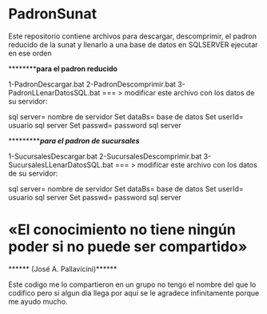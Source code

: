# PadronSunat

Este repositorio contiene archivos para descargar, descomprimir, el padron reducido de la sunat y llenarlo a una base de datos en SQLSERVER
ejecutar en ese orden 

**************para el padron reducido******

1-PadronDescargar.bat
2-PadronDescomprimir.bat
3-PadronLLenarDatosSQL.bat === > modificar este archivo con los datos de su servidor:

sql server= nombre de servidor
Set dataBs= base de datos 
Set userId= usuario sql server
Set passwd= password sql server

**************para el padron de sucursales*****

1-SucursalesDescargar.bat
2-SucursalesDescomprimir.bat
3-SucursalesLLenarDatosSQL.bat === > modificar este archivo con los datos de su servidor:

sql server= nombre de servidor
Set dataBs= base de datos 
Set userId= usuario sql server
Set passwd= password sql server


# «El conocimiento no tiene ningún poder si no puede ser compartido»
****** (José A. Pallavicini)******




Este codigo me lo compartieron en un grupo no tengo el nombre del que lo codifico pero si algun dia llega por aqui se le agradece infinitamente porque me ayudo mucho.

